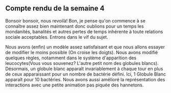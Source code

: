 ## Compte rendu de la semaine 4 ##
  Bonsoir bonsoir, nous revoilà!
  Bon, je pense qu'on commence à se connaître assez bien maintenant donc oublions pour un temps les mondanités, banalités et autres pertes de temps inhérente à toute relations sociale acceptables. Entrons dans le vif du sujet.
  
  Nous avons (enfin) un modèle assez satisfaisant et que nous allons essayer de modifier le moins possible (On croise les doigts). Nous avons modifié quelques règles, notamment dans le système d'apparition des leucocytes(Vous vous souvenez? L'autre petit nom des globules blancs). Désormais, un globule blanc apparaît invariablement à chaque tour en plus de ceux apparaissant pour un nombre de bactérie défini. Ici, 1 Globule Blanc apparaît pour 10 bactéries. Nous avons aussi amélioré la représentation des interactions avec une petite animation pas piquée des hannetons. 
